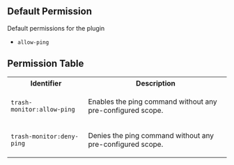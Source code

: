 ## Default Permission

Default permissions for the plugin

- `allow-ping`

## Permission Table

<table>
<tr>
<th>Identifier</th>
<th>Description</th>
</tr>


<tr>
<td>

`trash-monitor:allow-ping`

</td>
<td>

Enables the ping command without any pre-configured scope.

</td>
</tr>

<tr>
<td>

`trash-monitor:deny-ping`

</td>
<td>

Denies the ping command without any pre-configured scope.

</td>
</tr>
</table>
